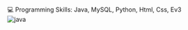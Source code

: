 💻 Programming Skills: Java, MySQL, Python, Html, Css, Ev3
<br>
![java](https://user-images.githubusercontent.com/84511001/129668970-18927316-8d29-4187-95d3-0d7068d5b45f.png)
<br>
<br>
